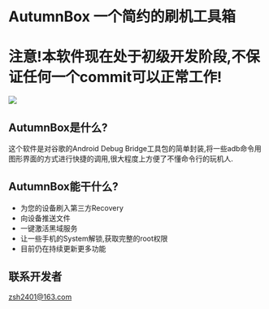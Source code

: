# AutumnBox 一个简约的刷机工具箱
# 注意!本软件现在处于初级开发阶段,不保证任何一个commit可以正常工作!
![](https://zsh2401.github.io/softsupport/autumnbox/img/view2.png)
## AutumnBox是什么?
这个软件是对谷歌的Android Debug Bridge工具包的简单封装,将一些adb命令用图形界面的方式进行快捷的调用,很大程度上方便了不懂命令行的玩机人.
## AutumnBox能干什么?
* 为您的设备刷入第三方Recovery
* 向设备推送文件
* 一键激活黑域服务
* 让一些手机的System解锁,获取完整的root权限
* 目前仍在持续更新更多功能
## 联系开发者
zsh2401@163.com
